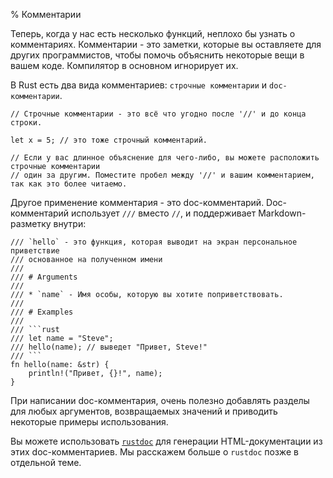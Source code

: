 % Комментарии

Теперь, когда у нас есть несколько функций, неплохо бы узнать о комментариях. Комментарии - это заметки, которые вы оставляете для других программистов, чтобы помочь объяснить некоторые вещи в вашем коде. Компилятор в основном игнорирует их.

В Rust есть два вида комментариев: `строчные комментарии` и `doc-комментарии`.

```{rust}
// Строчные комментарии - это всё что угодно после '//' и до конца строки.

let x = 5; // это тоже строчный комментарий.

// Если у вас длинное объяснение для чего-либо, вы можете расположить строчные комментарии
// один за другим. Поместите пробел между '//' и вашим комментарием, так как это более читаемо.
```

Другое применение комментария - это doc-комментарий. Doc-комментарий использует `///` вместо `//`, и поддерживает Markdown-разметку внутри:

```{rust}
/// `hello` - это функция, которая выводит на экран персональное приветствие
/// основанное на полученном имени
///
/// # Arguments
///
/// * `name` - Имя особы, которую вы хотите поприветствовать.
///
/// # Examples
///
/// ```rust
/// let name = "Steve";
/// hello(name); // выведет "Привет, Steve!"
/// ```
fn hello(name: &str) {
    println!("Привет, {}!", name);
}
```
При написании doc-комментария, очень полезно добавлять разделы для любых аргументов, возвращаемых значений и приводить некоторые примеры использования.

Вы можете использовать [`rustdoc`](documentation.html) для генерации HTML-документации из этих doc-комментариев. Мы расскажем больше о `rustdoc` позже в отдельной теме.
